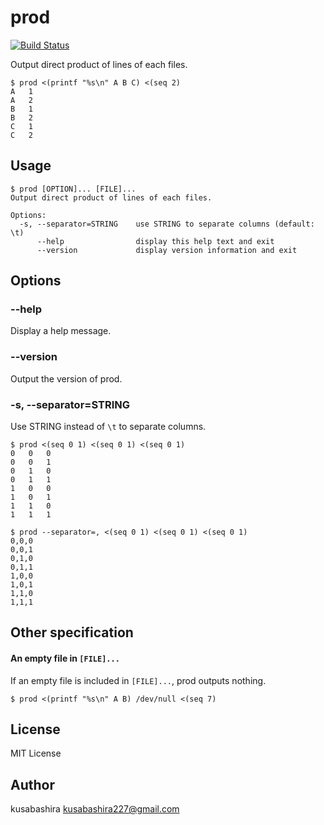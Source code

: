prod
====

[![Build Status](https://travis-ci.org/kusabashira/prod.svg?branch=master)](https://travis-ci.org/kusabashira/prod)

Output direct product of lines of each files.

```
$ prod <(printf "%s\n" A B C) <(seq 2)
A	1
A	2
B	1
B	2
C	1
C	2
```

Usage
-----

```
$ prod [OPTION]... [FILE]...
Output direct product of lines of each files.

Options:
  -s, --separator=STRING    use STRING to separate columns (default: \t)
      --help                display this help text and exit
      --version             display version information and exit
```

Options
-------

### --help

Display a help message.

### --version

Output the version of prod.

### -s, --separator=STRING

Use STRING instead of `\t` to separate columns.

```
$ prod <(seq 0 1) <(seq 0 1) <(seq 0 1)
0	0	0
0	0	1
0	1	0
0	1	1
1	0	0
1	0	1
1	1	0
1	1	1

$ prod --separator=, <(seq 0 1) <(seq 0 1) <(seq 0 1)
0,0,0
0,0,1
0,1,0
0,1,1
1,0,0
1,0,1
1,1,0
1,1,1
```

Other specification
-------------------

#### An empty file in `[FILE]...`

If an empty file is included in `[FILE]...`, prod outputs nothing.

```
$ prod <(printf "%s\n" A B) /dev/null <(seq 7)
```

License
-------

MIT License

Author
------

kusabashira <kusabashira227@gmail.com>

